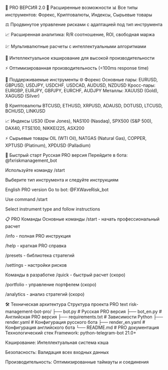 🚀 PRO ВЕРСИЯ 2.0
🌟 Расширенные возможности
📊 Все типы инструментов: Форекс, Криптовалюты, Индексы, Сырьевые товары

⚖️ Продвинутое управление рисками с адаптацией под тип инструмента

📈 Расширенная аналитика: R/R соотношение, ROI, свободная маржа

💹 Мультивалютные расчеты с интеллектуальными алгоритмами

🔄 Интеллектуальное кэширование для высокой производительности

⚡ Оптимизированная производительность (<100ms response time)

🎯 Поддерживаемые инструменты
🌐 Форекс
Основные пары: EURUSD, GBPUSD, USDJPY, USDCHF, USDCAD, AUDUSD, NZDUSD
Кросс-пары: EURGBP, EURJPY, GBPJPY, EURCHF, AUDJPY
Металлы: XAUUSD (Gold), XAGUSD (Silver)

₿ Криптовалюты
BTCUSD, ETHUSD, XRPUSD, ADAUSD, DOTUSD, LTCUSD, BCHUSD, LINKUSD

📈 Индексы
US30 (Dow Jones), NAS100 (Nasdaq), SPX500 (S&P 500), DAX40, FTSE100, NIKKEI225, ASX200

⚡ Сырьевые товары
OIL (WTI Oil), NATGAS (Natural Gas), COPPER, XPTUSD (Platinum), XPDUSD (Palladium)

🚀 Быстрый старт
Русская PRO версия
Перейдите в бота: @fxriskmanagement_bot

Используйте команду /start

Выберите тип инструмента и следуйте инструкциям

English PRO version
Go to bot: @FXWaveRisk_bot

Use command /start

Select instrument type and follow instructions

📋 PRO Команды
Основные команды
/start - начать профессиональный расчет

/info - полная PRO инструкция

/help - краткая PRO справка

/presets - библиотека стратегий

/settings - настройки рисков

Команды в разработке
/quick - быстрый расчет (скоро)

/portfolio - управление портфелем (скоро)

/analytics - анализ стратегий (скоро)

🛠 Техническая архитектура
Структура проекта PRO
text
risk-management-bot-pro/
├── bot.py              # Русская PRO версия
├── bot_en.py           # Английская PRO версия
├── requirements.txt    # Зависимости Python
├── render.yaml         # Конфигурация русского бота
├── render_en.yaml      # Конфигурация английского бота
└── README.md           # PRO документация
Технологический стек
Framework: python-telegram-bot 21.0+

Кэширование: Интеллектуальная система кэша

Безопасность: Валидация всех входных данных

Производительность: Оптимизированные таймауты и соединения
